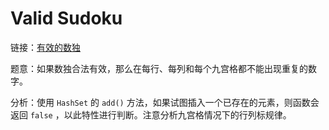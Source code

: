 # Valid Sudoku

链接：[有效的数独](https://leetcode-cn.com/problems/valid-sudoku/description/)

题意：如果数独合法有效，那么在每行、每列和每个九宫格都不能出现重复的数字。

分析：使用 `HashSet` 的 `add()` 方法，如果试图插入一个已存在的元素，则函数会返回 `false` ，以此特性进行判断。注意分析九宫格情况下的行列标规律。